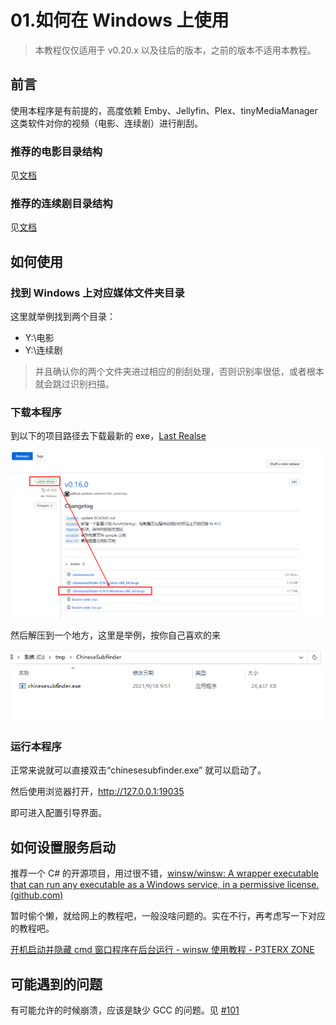 # 01.如何在 Windows 上使用

> 本教程仅仅适用于 v0.20.x 以及往后的版本，之前的版本不适用本教程。

## 前言

使用本程序是有前提的，高度依赖 Emby、Jellyfin、Plex、tinyMediaManager  这类软件对你的视频（电影、连续剧）进行削刮。

### 推荐的电影目录结构

见[文档](https://github.com/allanpk716/ChineseSubFinder/blob/docs/DesignFile/%E7%94%B5%E5%BD%B1%E7%9A%84%E6%8E%A8%E8%8D%90%E7%9B%AE%E5%BD%95%E7%BB%93%E6%9E%84.md)

### 推荐的连续剧目录结构

见[文档](https://github.com/allanpk716/ChineseSubFinder/blob/docs/DesignFile/%E8%BF%9E%E7%BB%AD%E5%89%A7%E7%9B%AE%E5%BD%95%E7%BB%93%E6%9E%84%E8%A6%81%E6%B1%82.md)

## 如何使用

### 找到 Windows 上对应媒体文件夹目录

这里就举例找到两个目录：

* Y:\电影
* Y:\连续剧

> 并且确认你的两个文件夹进过相应的削刮处理，否则识别率很低，或者根本就会跳过识别扫描。

### 下载本程序

到以下的项目路径去下载最新的 exe，[Last Realse](https://github.com/allanpk716/ChineseSubFinder/releases)

![下载Windows版本的程序00](pics/下载Windows版本的程序00.png)

然后解压到一个地方，这里是举例，按你自己喜欢的来

![下载Windows版本的程序01](pics/下载Windows版本的程序01.png)

### 运行本程序

正常来说就可以直接双击“chinesesubfinder.exe” 就可以启动了。

然后使用浏览器打开，http://127.0.0.1:19035

即可进入配置引导界面。

## 如何设置服务启动

推荐一个 C# 的开源项目，用过很不错，[winsw/winsw: A wrapper executable that can run any executable as a Windows service, in a permissive license. (github.com)](https://github.com/winsw/winsw)

暂时偷个懒，就给网上的教程吧，一般没啥问题的。实在不行，再考虑写一下对应的教程吧。

[开机启动并隐藏 cmd 窗口程序在后台运行 - winsw 使用教程 - P3TERX ZONE](https://p3terx.com/archives/boot-and-hide-the-cmd-window-program-to-run-in-the-background-winsw-tutorial.html)

## 可能遇到的问题

有可能允许的时候崩溃，应该是缺少 GCC 的问题。见 [#101](https://github.com/allanpk716/ChineseSubFinder/issues/101)

